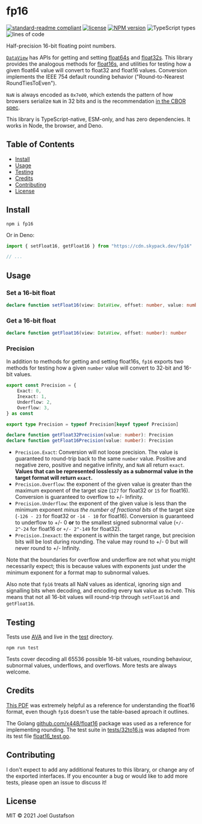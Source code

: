 # fp16

[![standard-readme compliant](https://img.shields.io/badge/readme%20style-standard-brightgreen.svg)](https://github.com/RichardLitt/standard-readme) [![license](https://img.shields.io/github/license/joeltg/fp16)](https://opensource.org/licenses/MIT) [![NPM version](https://img.shields.io/npm/v/fp16)](https://www.npmjs.com/package/fp16) ![TypeScript types](https://img.shields.io/npm/types/fp16) ![lines of code](https://img.shields.io/tokei/lines/github/joeltg/fp16)

Half-precision 16-bit floating point numbers.

[`DataView`](https://developer.mozilla.org/en-US/docs/Web/JavaScript/Reference/Global_Objects/DataView) has APIs for getting and setting [float64s](https://en.wikipedia.org/wiki/Double-precision_floating-point_format) and [float32s](https://en.wikipedia.org/wiki/Single-precision_floating-point_format). This library provides the analogous methods for [float16s](https://en.wikipedia.org/wiki/Half-precision_floating-point_format), and utilities for testing how a given float64 value will convert to float32 and float16 values. Conversion implements the IEEE 754 default rounding behavior ("Round-to-Nearest RoundTiesToEven").

`NaN` is always encoded as `0x7e00`, which extends the pattern of how browsers serialize `NaN` in 32 bits and is the recommendation [in the CBOR spec](https://www.rfc-editor.org/rfc/rfc8949.html#name-deterministically-encoded-c).

This library is TypeScript-native, ESM-only, and has zero dependencies. It works in Node, the browser, and Deno.

## Table of Contents

- [Install](#install)
- [Usage](#usage)
- [Testing](#testing)
- [Credits](#credits)
- [Contributing](#contributing)
- [License](#license)

## Install

```
npm i fp16
```

Or in Deno:

```typescript
import { setFloat16, getFloat16 } from "https://cdn.skypack.dev/fp16"

// ...
```

## Usage

### Set a 16-bit float

```typescript
declare function setFloat16(view: DataView, offset: number, value: number): void
```

### Get a 16-bit float

```typescript
declare function getFloat16(view: DataView, offset: number): number
```

### Precision

In addition to methods for getting and setting float16s, `fp16` exports two methods for testing how a given `number` value will convert to 32-bit and 16-bit values.

```typescript
export const Precision = {
	Exact: 0,
	Inexact: 1,
	Underflow: 2,
	Overflow: 3,
} as const

export type Precision = typeof Precision[keyof typeof Precision]

declare function getFloat32Precision(value: number): Precision
declare function getFloat16Precision(value: number): Precision
```

- `Precision.Exact`: Conversion will not loose precision. The value is guaranteed to round-trip back to the same `number` value. Positive and negative zero, positive and negative infinity, and `NaN` all return `exact`. **Values that can be represented losslessly as a subnormal value in the target format will return `exact`.**
- `Precision.Overflow`: the exponent of the given value is greater than the maximum exponent of the target size (`127` for float32 or `15` for float16). Conversion is guaranteed to overflow to +/- Infinity.
- `Precision.Underflow`: the exponent of the given value is less than the minimum exponent _minus the number of fractional bits_ of the target size (`-126 - 23` for float32 or `-14 - 10` for float16). Conversion is guaranteed to underflow to +/- 0 **or** to the smallest signed subnormal value (`+/- 2^-24` for float16 or `+/- 2^-149` for float32).
- `Precision.Inexact`: the exponent is within the target range, but precision bits will be lost during rounding. The value may round to +/- 0 but will never round to +/- Infinity.

Note that the boundaries for overflow and underflow are not what you might necessarily expect; this is because values with exponents just under the minimum exponent for a format map to subnormal values.

Also note that `fp16` treats all NaN values as identical, ignoring sign and signalling bits when decoding, and encoding every `NaN` value as `0x7e00`. This means that not all 16-bit values will round-trip through `setFloat16` and `getFloat16`.

## Testing

Tests use [AVA](https://github.com/avajs/ava) and live in the [test](./test/) directory.

```
npm run test
```

Tests cover decoding all 65536 possible 16-bit values, rounding behaviour, subnormal values, underflows, and overflows. More tests are always welcome.

## Credits

[This PDF](http://fox-toolkit.org/ftp/fasthalffloatconversion.pdf) was extremely helpful as a reference for understanding the float16 format, even though `fp16` doesn't use the table-based aproach it outlines.

The Golang [github.com/x448/float16](https://github.com/x448/float16) package was used as a reference for implementing rounding. The test suite in [tests/32to16.js](./test/32to16.js) was adapted from its test file [float16_test.go](https://github.com/x448/float16/blob/master/float16_test.go).

## Contributing

I don't expect to add any additional features to this library, or change any of the exported interfaces. If you encounter a bug or would like to add more tests, please open an issue to discuss it!

## License

MIT © 2021 Joel Gustafson
